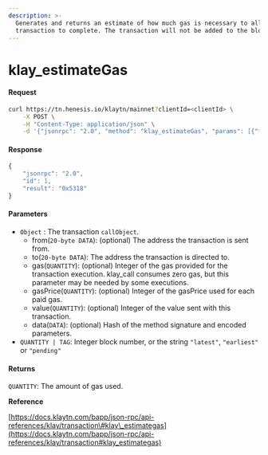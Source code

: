 ```yaml
---
description: >-
  Generates and returns an estimate of how much gas is necessary to allow the
  transaction to complete. The transaction will not be added to the blockchain.
---
```


# klay\_estimateGas

#### Request

```bash
curl https://tn.henesis.io/klaytn/mainnet?clientId=<clientId> \
    -X POST \
    -H "Content-Type: application/json" \
    -d '{"jsonrpc": "2.0", "method": "klay_estimateGas", "params": [{"from": "0x3f71029af4e252b25b9ab999f77182f0cd3bc085", "to": "0x87ac99835e67168d4f9a40580f8f5c33550ba88b", "gas": "0x100000", "gasPrice": "0x5d21dba00", "value": "0x0", "data": "0x8ada066e"}], "id": 1}'
```

#### Response

```javascript
{
    "jsonrpc": "2.0",
    "id": 1,
    "result": "0x5318"
}
```

#### Parameters

* `Object` : The transaction `callObject`.
  * from\(`20-byte DATA`\): \(optional\) The address the transaction is sent from.
  * to\(`20-byte DATA`\): The address the transaction is directed to.
  * gas\(`QUANTITY`\):  \(optional\) Integer of the gas provided for the transaction execution. klay\_call consumes zero gas, but this parameter may be needed by some executions.
  * gasPrice\(`QUANTITY`\): \(optional\) Integer of the gasPrice used for each paid gas.
  * value\(`QUANTITY`\): \(optional\) Integer of the value sent with this transaction.
  * data\(`DATA`\): \(optional\) Hash of the method signature and encoded parameters.
* `QUANTITY | TAG`: Integer block number, or the string `"latest"`, `"earliest"` or `"pending"`

#### Returns

`QUANTITY`: The amount of gas used.

**Reference**

[https://docs.klaytn.com/bapp/json-rpc/api-references/klay/transaction\#klay\_estimategas](https://docs.klaytn.com/bapp/json-rpc/api-references/klay/transaction#klay_estimategas)

